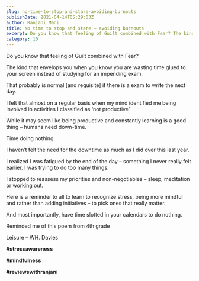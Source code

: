 ```yaml
---
slug: no-time-to-stop-and-stare-avoiding-burnouts
publishDate: 2021-04-14T05:29:03Z
author: Ranjani Mani
title: No time to stop and stare – avoiding burnouts 
excerpt: Do you know that feeling of Guilt combined with Fear? The kind that envelops you when you know you are wasting time glued to your screen instead of studying for an impending exam. That probably is normal \[and requisite\] if there is a exam to write the next day. I felt that almost on a  ... 
category: 10
---
```


Do you know that feeling of Guilt combined with Fear?

The kind that envelops you when you know you are wasting time glued to your screen instead of studying for an impending exam.

That probably is normal \[and requisite\] if there is a exam to write the next day.

I felt that almost on a regular basis when my mind identified me being involved in activities I classified as ‘not productive’.

While it may seem like being productive and constantly learning is a good thing – humans need down-time.

Time doing nothing.

I haven’t felt the need for the downtime as much as I did over this last year.

I realized I was fatigued by the end of the day – something I never really felt earlier. I was trying to do too many things.

I stopped to reassess my priorities and non-negotiables – sleep, meditation or working out.

Here is a reminder to all to learn to recognize stress, being more mindful and rather than adding initiatives – to pick ones that really matter.

And most importantly, have time slotted in your calendars to do nothing.

Reminded me of this poem from 4th grade

Leisure – WH. Davies

**#stressawareness**

**#mindfulness**

**#reviewswithranjani**